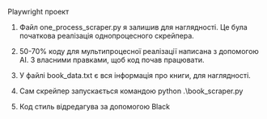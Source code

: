 Playwright проект

1) Файл one_process_scraper.py я залишив для наглядності.
Це була початкова реалізація однопроцесного скрейпера.

2) 50-70% коду для мультипроцесної реалізації написана з
   допомогою AI. З власними правками, щоб код почав працювати.

3) У файлі book_data.txt є вся інформація про книги, для наглядності. 

4) Сам скрейпер запускається командою python .\book_scraper.py

5) Код стиль відредагува за допомогою Black
